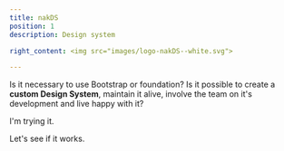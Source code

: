```yaml
---
title: nakDS
position: 1
description: Design system

right_content: <img src="images/logo-nakDS--white.svg">

---
```

Is it necessary to use Bootstrap or foundation? Is it possible to create a <strong class="nak-text--strong">custom Design System</strong>, maintain it alive, involve the team on it's development and live happy with it?

I'm trying it.

Let's see if it works.
